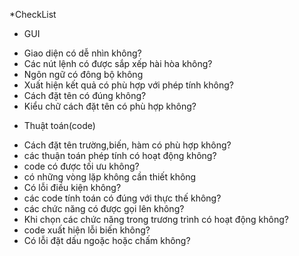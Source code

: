 *CheckList 
+ GUI
- Giao diện có dễ nhìn không?
- Các nút lệnh có được sắp xếp hài hòa không?
- Ngôn ngữ có đông bộ không
- Xuất hiện kết quả có phù hợp với phép tính không?
- Cách đặt tên có đúng không?
- Kiểu chữ cách đặt tên có phù hợp không?
+ Thuật toán(code)
- Cách đặt tên trường,biến, hàm có phù hợp không?
- các thuận toán phép tính có hoạt động không?
- code có được tối ưu không?
- có những vòng lặp không cần thiết không
- Có lỗi điều kiện không?
- các code tính toán có đúng với thực thế không?
- các chức năng có được gọi lên không?
- Khi chọn các chức năng trong trương trình có hoạt động không?
- code xuất hiện lỗi biến không?
- Có lỗi đặt dấu ngoặc hoặc chấm không?

